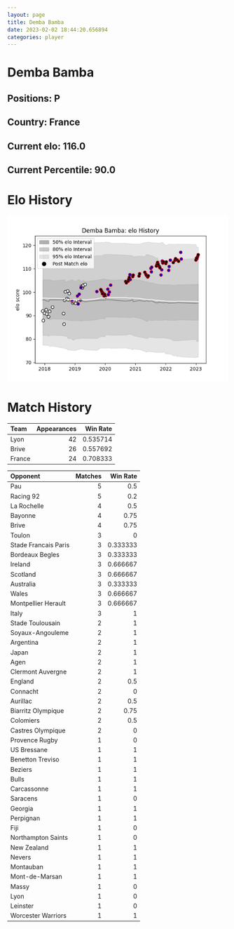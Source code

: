 ```yaml
---  
layout: page  
title: Demba Bamba  
date: 2023-02-02 18:44:20.656894  
categories: player  
---
```

# Demba Bamba

## Positions: P

## Country: France

## Current elo: 116.0

## Current Percentile: 90.0

# Elo History


![elo history](history_DembaBamba.png)
# Match History


| Team   |   Appearances |   Win Rate |
|:-------|--------------:|-----------:|
| Lyon   |            42 |   0.535714 |
| Brive  |            26 |   0.557692 |
| France |            24 |   0.708333 |

| Opponent             |   Matches |   Win Rate |
|:---------------------|----------:|-----------:|
| Pau                  |         5 |   0.5      |
| Racing 92            |         5 |   0.2      |
| La Rochelle          |         4 |   0.5      |
| Bayonne              |         4 |   0.75     |
| Brive                |         4 |   0.75     |
| Toulon               |         3 |   0        |
| Stade Francais Paris |         3 |   0.333333 |
| Bordeaux Begles      |         3 |   0.333333 |
| Ireland              |         3 |   0.666667 |
| Scotland             |         3 |   0.666667 |
| Australia            |         3 |   0.333333 |
| Wales                |         3 |   0.666667 |
| Montpellier Herault  |         3 |   0.666667 |
| Italy                |         3 |   1        |
| Stade Toulousain     |         2 |   1        |
| Soyaux-Angouleme     |         2 |   1        |
| Argentina            |         2 |   1        |
| Japan                |         2 |   1        |
| Agen                 |         2 |   1        |
| Clermont Auvergne    |         2 |   1        |
| England              |         2 |   0.5      |
| Connacht             |         2 |   0        |
| Aurillac             |         2 |   0.5      |
| Biarritz Olympique   |         2 |   0.75     |
| Colomiers            |         2 |   0.5      |
| Castres Olympique    |         2 |   0        |
| Provence Rugby       |         1 |   0        |
| US Bressane          |         1 |   1        |
| Benetton Treviso     |         1 |   1        |
| Beziers              |         1 |   1        |
| Bulls                |         1 |   1        |
| Carcassonne          |         1 |   1        |
| Saracens             |         1 |   0        |
| Georgia              |         1 |   1        |
| Perpignan            |         1 |   1        |
| Fiji                 |         1 |   0        |
| Northampton Saints   |         1 |   0        |
| New Zealand          |         1 |   1        |
| Nevers               |         1 |   1        |
| Montauban            |         1 |   1        |
| Mont-de-Marsan       |         1 |   1        |
| Massy                |         1 |   0        |
| Lyon                 |         1 |   0        |
| Leinster             |         1 |   0        |
| Worcester Warriors   |         1 |   1        |
